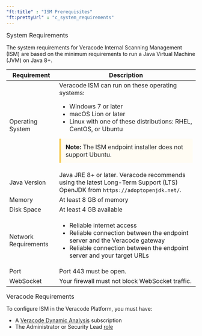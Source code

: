 ```yaml
---
"ft:title" : "ISM Prerequisites"
"ft:prettyUrl" : "c_system_requirements"
---
```


<p><span style="font-size: medium;">System Requirements</span></p>

The system requirements for Veracode Internal Scanning Management \(ISM\) are based on the minimum requirements to run a Java Virtual Machine \(JVM\) on Java 8+.

| Requirement          | Description                                                                                                                                                                                                                                                                                                                                       |
|----------------------|---------------------------------------------------------------------------------------------------------------------------------------------------------------------------------------------------------------------------------------------------------------------------------------------------------------------------------------------------|
| Operating System     | Veracode ISM can run on these operating systems: <ul><li>Windows 7 or later</li><li>macOS Lion or later</li><li>Linux with one of these distributions: RHEL, CentOS, or Ubuntu</li></ul> <p style="background-color:#FFFCF3; padding: 12px; border-left: 5px solid #F7CD55;"><b>Note:</b> The ISM endpoint installer does not support Ubuntu.</p> |
| Java Version         | Java JRE 8+ or later. Veracode recommends using the latest Long-Term Support (LTS) OpenJDK from `https://adoptopenjdk.net/`.                                                                                                                                                                                                                      |
| Memory               | At least 8 GB of memory                                                                                                                                                                                                                                                                                                                           |
| Disk Space           | At least 4 GB available                                                                                                                                                                                                                                                                                                                           |
| Network Requirements | <ul><li>Reliable internet access</li><li>Reliable connection between the endpoint server and the Veracode gateway</li><li>Reliable connection between the endpoint server and your target URLs</li></ul>                                                                                                                                          |
| Port                 | Port 443 must be open.                                                                                                                                                                                                                                                                                                                            |
| WebSocket            | Your firewall must not block WebSocket traffic.                                                                                                                                                                                                                                                                                                   |


<p><span style="font-size: medium;">Veracode Requirements</span></p>

To configure ISM in the Veracode Platform, you must have:

-   A [Veracode Dynamic Analysis](https://docs.veracode.com/r/c_was_intro) subscription
-   The Administrator or Security Lead [role](https://docs.veracode.com/r/c_role_permissions)
